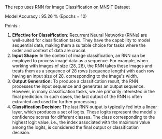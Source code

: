 The repo uses RNN for Image Classification on MNSIT Dataset

Model Accuracy : 95.26 % (Epochs = 10)

Points : 
  1. **Effective for Classification:** Recurrent Neural Networks (RNNs) are well-suited for classification tasks. They have the capability to model sequential data, making them a suitable choice for tasks where the order and context of data are crucial.
  2. **Input Shape:** In the context of image classification, an RNN can be employed to process image data as a sequence. For example, when working with images of size (28, 28), the RNN takes these images and treats them as a sequence of 28 rows (sequence length) with each row having an input size of 28, corresponding to the image's width.
  3. **Output Generation:** To produce a classification result, the RNN processes the input sequence and generates an output sequence. However, in many classification tasks, we are primarily interested in the final prediction. In such cases, the last output of the RNN is often extracted and used for further processing.
  4. **Classification Decision:** The last RNN output is typically fed into a linear layer, which produces a set of logits. These logits represent the model's confidence scores for different classes. The class corresponding to the highest logit value, i.e., the index associated with the maximum value among the logits, is considered the final output or classification decision.

